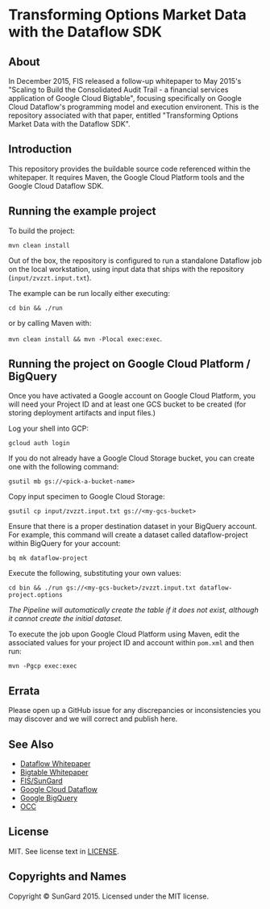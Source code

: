 Transforming Options Market Data with the Dataflow SDK
=====

## About 

In December 2015, FIS released a follow-up whitepaper to May 2015's "Scaling to Build the Consolidated Audit Trail - a financial services application of Google Cloud Bigtable", focusing specifically on Google Cloud Dataflow's programming model and execution environent.  This is the repository associated with that paper, entitled  "Transforming Options Market Data with the Dataflow SDK".

## Introduction

This repository provides the buildable source code referenced within the whitepaper.  It requires Maven, the Google Cloud Platform tools and the Google Cloud Dataflow SDK.

## Running the example project

To build the project:

```mvn clean install```

Out of the box, the repository is configured to run a standalone Dataflow job on the local workstation, using input data that ships with the repository (`input/zvzzt.input.txt`).


The example can be run locally either executing:

```cd bin && ./run``` 

or by calling Maven with:

```mvn clean install && mvn -Plocal exec:exec```.  

## Running the project on Google Cloud Platform / BigQuery

Once you have activated a Google account on Google Cloud Platform, you will need your Project ID and at least one GCS bucket to be created (for storing deployment artifacts and input files.)

Log your shell into GCP:

```gcloud auth login```

If you do not already have a Google Cloud Storage bucket, you can create one with the following command:

```gsutil mb gs://<pick-a-bucket-name>```

Copy input specimen to Google Cloud Storage:

```gsutil cp input/zvzzt.input.txt gs://<my-gcs-bucket>```

Ensure that there is a proper destination dataset in your BigQuery account.  For example, this command will create a dataset called dataflow-project within BigQuery for your account:

```bq mk dataflow-project```  

Execute the following, substituting your own values: 

```cd bin && ./run gs://<my-gcs-bucket>/zvzzt.input.txt dataflow-project.options```

*The Pipeline will automatically create the table if it does not exist, although it cannot create the initial dataset.*

To execute the job upon Google Cloud Platform using Maven, edit the associated values for your project ID and account within `pom.xml` and then run:

```mvn -Pgcp exec:exec```

## Errata

Please open up a GitHub issue for any discrepancies or inconsistencies you may discover and we will correct and publish here.

## See Also

* [Dataflow Whitepaper](http://)
* [Bigtable Whitepaper](https://cloud.google.com/bigtable/pdf/ConsolidatedAuditTrail.pdf)
* [FIS/SunGard](https://fisglobal.com)
* [Google Cloud Dataflow](https://cloud.google.com/dataflow/)
* [Google BigQuery](https://cloud.google.com/bigquery/)
* [OCC](http://www.optionsclearing.com/)

## License
MIT. See license text in [LICENSE](LICENSE).

## Copyrights and Names
Copyright © SunGard 2015. Licensed under the MIT license.

